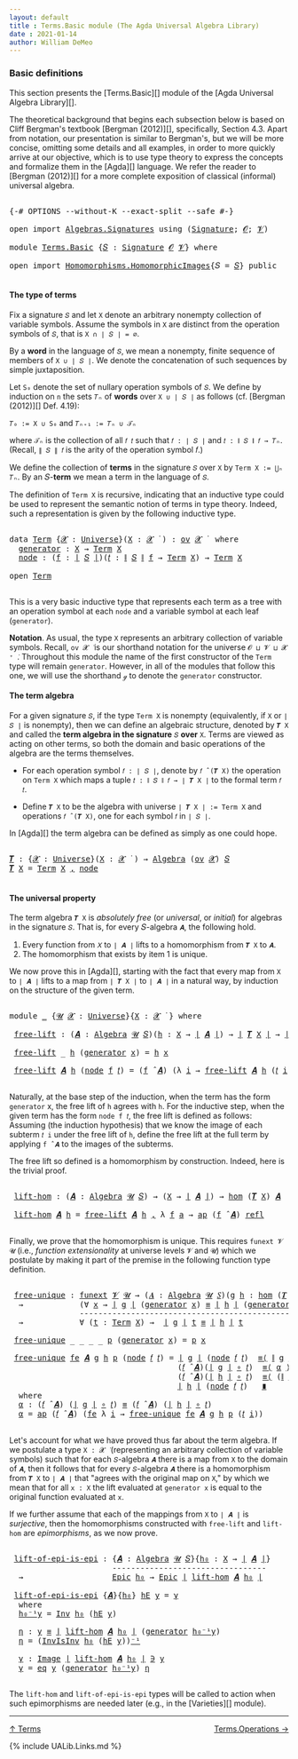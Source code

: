 ```yaml
---
layout: default
title : Terms.Basic module (The Agda Universal Algebra Library)
date : 2021-01-14
author: William DeMeo
---
```


### <a id="basic-definitions">Basic definitions</a>

This section presents the [Terms.Basic][] module of the [Agda Universal Algebra Library][].

The theoretical background that begins each subsection below is based on Cliff Bergman's textbook [Bergman (2012)][], specifically, Section 4.3.  Apart from notation, our presentation is similar to Bergman's, but we will be more concise, omitting some details and all examples, in order to more quickly arrive at our objective, which is to use type theory to express the concepts and formalize them in the [Agda][] language.  We refer the reader to [Bergman (2012)][] for a more complete exposition of classical (informal) universal algebra.

<pre class="Agda">

<a id="833" class="Symbol">{-#</a> <a id="837" class="Keyword">OPTIONS</a> <a id="845" class="Pragma">--without-K</a> <a id="857" class="Pragma">--exact-split</a> <a id="871" class="Pragma">--safe</a> <a id="878" class="Symbol">#-}</a>

<a id="883" class="Keyword">open</a> <a id="888" class="Keyword">import</a> <a id="895" href="Algebras.Signatures.html" class="Module">Algebras.Signatures</a> <a id="915" class="Keyword">using</a> <a id="921" class="Symbol">(</a><a id="922" href="Algebras.Signatures.html#622" class="Function">Signature</a><a id="931" class="Symbol">;</a> <a id="933" href="Overture.Preliminaries.html#8157" class="Generalizable">𝓞</a><a id="934" class="Symbol">;</a> <a id="936" href="Universes.html#262" class="Generalizable">𝓥</a><a id="937" class="Symbol">)</a>

<a id="940" class="Keyword">module</a> <a id="947" href="Terms.Basic.html" class="Module">Terms.Basic</a> <a id="959" class="Symbol">{</a><a id="960" href="Terms.Basic.html#960" class="Bound">𝑆</a> <a id="962" class="Symbol">:</a> <a id="964" href="Algebras.Signatures.html#622" class="Function">Signature</a> <a id="974" href="Overture.Preliminaries.html#8157" class="Generalizable">𝓞</a> <a id="976" href="Universes.html#262" class="Generalizable">𝓥</a><a id="977" class="Symbol">}</a> <a id="979" class="Keyword">where</a>

<a id="986" class="Keyword">open</a> <a id="991" class="Keyword">import</a> <a id="998" href="Homomorphisms.HomomorphicImages.html" class="Module">Homomorphisms.HomomorphicImages</a><a id="1029" class="Symbol">{</a><a id="1030" class="Argument">𝑆</a> <a id="1032" class="Symbol">=</a> <a id="1034" href="Terms.Basic.html#960" class="Bound">𝑆</a><a id="1035" class="Symbol">}</a> <a id="1037" class="Keyword">public</a>

</pre>

#### <a id="the-type-of-terms">The type of terms</a>

Fix a signature `𝑆` and let `X` denote an arbitrary nonempty collection of variable symbols. Assume the symbols in `X` are distinct from the operation symbols of `𝑆`, that is `X ∩ ∣ 𝑆 ∣ = ∅`.

By a **word** in the language of `𝑆`, we mean a nonempty, finite sequence of members of `X ∪ ∣ 𝑆 ∣`. We denote the concatenation of such sequences by simple juxtaposition.

Let `S₀` denote the set of nullary operation symbols of `𝑆`. We define by induction on `n` the sets `𝑇ₙ` of **words** over `X ∪ ∣ 𝑆 ∣` as follows (cf. [Bergman (2012)][] Def. 4.19):

`𝑇₀ := X ∪ S₀` and `𝑇ₙ₊₁ := 𝑇ₙ ∪ 𝒯ₙ`

where `𝒯ₙ` is the collection of all `𝑓 𝑡` such that `𝑓 : ∣ 𝑆 ∣` and `𝑡 : ∥ 𝑆 ∥ 𝑓 → 𝑇ₙ`. (Recall, `∥ 𝑆 ∥ 𝑓` is the arity of the operation symbol 𝑓.)

We define the collection of **terms** in the signature `𝑆` over `X` by `Term X := ⋃ₙ 𝑇ₙ`. By an 𝑆-**term** we mean a term in the language of `𝑆`.

The definition of `Term X` is recursive, indicating that an inductive type could be used to represent the semantic notion of terms in type theory. Indeed, such a representation is given by the following inductive type.

<pre class="Agda">

<a id="2228" class="Keyword">data</a> <a id="Term"></a><a id="2233" href="Terms.Basic.html#2233" class="Datatype">Term</a> <a id="2238" class="Symbol">{</a><a id="2239" href="Terms.Basic.html#2239" class="Bound">𝓧</a> <a id="2241" class="Symbol">:</a> <a id="2243" href="Universes.html#205" class="Function">Universe</a><a id="2251" class="Symbol">}(</a><a id="2253" href="Terms.Basic.html#2253" class="Bound">X</a> <a id="2255" class="Symbol">:</a> <a id="2257" href="Terms.Basic.html#2239" class="Bound">𝓧</a> <a id="2259" href="Universes.html#403" class="Function Operator">̇</a> <a id="2261" class="Symbol">)</a> <a id="2263" class="Symbol">:</a> <a id="2265" href="Algebras.Products.html#2231" class="Function">ov</a> <a id="2268" href="Terms.Basic.html#2239" class="Bound">𝓧</a> <a id="2270" href="Universes.html#403" class="Function Operator">̇</a>  <a id="2273" class="Keyword">where</a>
  <a id="Term.generator"></a><a id="2281" href="Terms.Basic.html#2281" class="InductiveConstructor">generator</a> <a id="2291" class="Symbol">:</a> <a id="2293" href="Terms.Basic.html#2253" class="Bound">X</a> <a id="2295" class="Symbol">→</a> <a id="2297" href="Terms.Basic.html#2233" class="Datatype">Term</a> <a id="2302" href="Terms.Basic.html#2253" class="Bound">X</a>
  <a id="Term.node"></a><a id="2306" href="Terms.Basic.html#2306" class="InductiveConstructor">node</a> <a id="2311" class="Symbol">:</a> <a id="2313" class="Symbol">(</a><a id="2314" href="Terms.Basic.html#2314" class="Bound">f</a> <a id="2316" class="Symbol">:</a> <a id="2318" href="Overture.Preliminaries.html#13832" class="Function Operator">∣</a> <a id="2320" href="Terms.Basic.html#960" class="Bound">𝑆</a> <a id="2322" href="Overture.Preliminaries.html#13832" class="Function Operator">∣</a><a id="2323" class="Symbol">)(</a><a id="2325" href="Terms.Basic.html#2325" class="Bound">𝑡</a> <a id="2327" class="Symbol">:</a> <a id="2329" href="Overture.Preliminaries.html#13884" class="Function Operator">∥</a> <a id="2331" href="Terms.Basic.html#960" class="Bound">𝑆</a> <a id="2333" href="Overture.Preliminaries.html#13884" class="Function Operator">∥</a> <a id="2335" href="Terms.Basic.html#2314" class="Bound">f</a> <a id="2337" class="Symbol">→</a> <a id="2339" href="Terms.Basic.html#2233" class="Datatype">Term</a> <a id="2344" href="Terms.Basic.html#2253" class="Bound">X</a><a id="2345" class="Symbol">)</a> <a id="2347" class="Symbol">→</a> <a id="2349" href="Terms.Basic.html#2233" class="Datatype">Term</a> <a id="2354" href="Terms.Basic.html#2253" class="Bound">X</a>

<a id="2357" class="Keyword">open</a> <a id="2362" href="Terms.Basic.html#2233" class="Module">Term</a>

</pre>

This is a very basic inductive type that represents each term as a tree with an operation symbol at each `node` and a variable symbol at each leaf (`generator`).


**Notation**. As usual, the type `X` represents an arbitrary collection of variable symbols. Recall, `ov 𝓧 ̇` is our shorthand notation for the universe `𝓞 ⊔ 𝓥 ⊔ 𝓧 ⁺ ̇`.  Throughout this module the name of the first constructor of the `Term` type will remain `generator`. However, in all of the modules that follow this one, we will use the shorthand `ℊ` to denote the `generator` constructor.



#### <a id="the-term-algebra">The term algebra</a>

For a given signature `𝑆`, if the type `Term X` is nonempty (equivalently, if `X` or `∣ 𝑆 ∣` is nonempty), then we can define an algebraic structure, denoted by `𝑻 X` and called the **term algebra in the signature** `𝑆` **over** `X`.  Terms are viewed as acting on other terms, so both the domain and basic operations of the algebra are the terms themselves.

* For each operation symbol `𝑓 : ∣ 𝑆 ∣`, denote by `𝑓 ̂ (𝑻 X)` the operation on `Term X` which maps a tuple `𝑡 : ∥ 𝑆 ∥ 𝑓 → ∣ 𝑻 X ∣` to the formal term `𝑓 𝑡`.

* Define `𝑻 X` to be the algebra with universe `∣ 𝑻 X ∣ := Term X` and operations `𝑓 ̂ (𝑻 X)`, one for each symbol `𝑓` in `∣ 𝑆 ∣`.

In [Agda][] the term algebra can be defined as simply as one could hope.

<pre class="Agda">

<a id="𝑻"></a><a id="3732" href="Terms.Basic.html#3732" class="Function">𝑻</a> <a id="3734" class="Symbol">:</a> <a id="3736" class="Symbol">{</a><a id="3737" href="Terms.Basic.html#3737" class="Bound">𝓧</a> <a id="3739" class="Symbol">:</a> <a id="3741" href="Universes.html#205" class="Function">Universe</a><a id="3749" class="Symbol">}(</a><a id="3751" href="Terms.Basic.html#3751" class="Bound">X</a> <a id="3753" class="Symbol">:</a> <a id="3755" href="Terms.Basic.html#3737" class="Bound">𝓧</a> <a id="3757" href="Universes.html#403" class="Function Operator">̇</a> <a id="3759" class="Symbol">)</a> <a id="3761" class="Symbol">→</a> <a id="3763" href="Algebras.Algebras.html#844" class="Function">Algebra</a> <a id="3771" class="Symbol">(</a><a id="3772" href="Algebras.Products.html#2231" class="Function">ov</a> <a id="3775" href="Terms.Basic.html#3737" class="Bound">𝓧</a><a id="3776" class="Symbol">)</a> <a id="3778" href="Terms.Basic.html#960" class="Bound">𝑆</a>
<a id="3780" href="Terms.Basic.html#3732" class="Function">𝑻</a> <a id="3782" href="Terms.Basic.html#3782" class="Bound">X</a> <a id="3784" class="Symbol">=</a> <a id="3786" href="Terms.Basic.html#2233" class="Datatype">Term</a> <a id="3791" href="Terms.Basic.html#3782" class="Bound">X</a> <a id="3793" href="MGS-MLTT.html#2929" class="InductiveConstructor Operator">,</a> <a id="3795" href="Terms.Basic.html#2306" class="InductiveConstructor">node</a>

</pre>



#### <a id="the-universal-property">The universal property</a>

The term algebra `𝑻 X` is *absolutely free* (or *universal*, or *initial*) for algebras in the signature `𝑆`. That is, for every 𝑆-algebra `𝑨`, the following hold.

1. Every function from `𝑋` to `∣ 𝑨 ∣` lifts to a homomorphism from `𝑻 X` to `𝑨`.
2. The homomorphism that exists by item 1 is unique.

We now prove this in [Agda][], starting with the fact that every map from `X` to `∣ 𝑨 ∣` lifts to a map from `∣ 𝑻 X ∣` to `∣ 𝑨 ∣` in a natural way, by induction on the structure of the given term.

<pre class="Agda">

<a id="4391" class="Keyword">module</a> <a id="4398" href="Terms.Basic.html#4398" class="Module">_</a> <a id="4400" class="Symbol">{</a><a id="4401" href="Terms.Basic.html#4401" class="Bound">𝓤</a> <a id="4403" href="Terms.Basic.html#4403" class="Bound">𝓧</a> <a id="4405" class="Symbol">:</a> <a id="4407" href="Universes.html#205" class="Function">Universe</a><a id="4415" class="Symbol">}{</a><a id="4417" href="Terms.Basic.html#4417" class="Bound">X</a> <a id="4419" class="Symbol">:</a> <a id="4421" href="Terms.Basic.html#4403" class="Bound">𝓧</a> <a id="4423" href="Universes.html#403" class="Function Operator">̇</a> <a id="4425" class="Symbol">}</a> <a id="4427" class="Keyword">where</a>

 <a id="4435" href="Terms.Basic.html#4435" class="Function">free-lift</a> <a id="4445" class="Symbol">:</a> <a id="4447" class="Symbol">(</a><a id="4448" href="Terms.Basic.html#4448" class="Bound">𝑨</a> <a id="4450" class="Symbol">:</a> <a id="4452" href="Algebras.Algebras.html#844" class="Function">Algebra</a> <a id="4460" href="Terms.Basic.html#4401" class="Bound">𝓤</a> <a id="4462" href="Terms.Basic.html#960" class="Bound">𝑆</a><a id="4463" class="Symbol">)(</a><a id="4465" href="Terms.Basic.html#4465" class="Bound">h</a> <a id="4467" class="Symbol">:</a> <a id="4469" href="Terms.Basic.html#4417" class="Bound">X</a> <a id="4471" class="Symbol">→</a> <a id="4473" href="Overture.Preliminaries.html#13832" class="Function Operator">∣</a> <a id="4475" href="Terms.Basic.html#4448" class="Bound">𝑨</a> <a id="4477" href="Overture.Preliminaries.html#13832" class="Function Operator">∣</a><a id="4478" class="Symbol">)</a> <a id="4480" class="Symbol">→</a> <a id="4482" href="Overture.Preliminaries.html#13832" class="Function Operator">∣</a> <a id="4484" href="Terms.Basic.html#3732" class="Function">𝑻</a> <a id="4486" href="Terms.Basic.html#4417" class="Bound">X</a> <a id="4488" href="Overture.Preliminaries.html#13832" class="Function Operator">∣</a> <a id="4490" class="Symbol">→</a> <a id="4492" href="Overture.Preliminaries.html#13832" class="Function Operator">∣</a> <a id="4494" href="Terms.Basic.html#4448" class="Bound">𝑨</a> <a id="4496" href="Overture.Preliminaries.html#13832" class="Function Operator">∣</a>

 <a id="4500" href="Terms.Basic.html#4435" class="Function">free-lift</a> <a id="4510" class="Symbol">_</a> <a id="4512" href="Terms.Basic.html#4512" class="Bound">h</a> <a id="4514" class="Symbol">(</a><a id="4515" href="Terms.Basic.html#2281" class="InductiveConstructor">generator</a> <a id="4525" href="Terms.Basic.html#4525" class="Bound">x</a><a id="4526" class="Symbol">)</a> <a id="4528" class="Symbol">=</a> <a id="4530" href="Terms.Basic.html#4512" class="Bound">h</a> <a id="4532" href="Terms.Basic.html#4525" class="Bound">x</a>

 <a id="4536" href="Terms.Basic.html#4435" class="Function">free-lift</a> <a id="4546" href="Terms.Basic.html#4546" class="Bound">𝑨</a> <a id="4548" href="Terms.Basic.html#4548" class="Bound">h</a> <a id="4550" class="Symbol">(</a><a id="4551" href="Terms.Basic.html#2306" class="InductiveConstructor">node</a> <a id="4556" href="Terms.Basic.html#4556" class="Bound">f</a> <a id="4558" href="Terms.Basic.html#4558" class="Bound">𝑡</a><a id="4559" class="Symbol">)</a> <a id="4561" class="Symbol">=</a> <a id="4563" class="Symbol">(</a><a id="4564" href="Terms.Basic.html#4556" class="Bound">f</a> <a id="4566" href="Algebras.Algebras.html#3080" class="Function Operator">̂</a> <a id="4568" href="Terms.Basic.html#4546" class="Bound">𝑨</a><a id="4569" class="Symbol">)</a> <a id="4571" class="Symbol">(λ</a> <a id="4574" href="Terms.Basic.html#4574" class="Bound">i</a> <a id="4576" class="Symbol">→</a> <a id="4578" href="Terms.Basic.html#4435" class="Function">free-lift</a> <a id="4588" href="Terms.Basic.html#4546" class="Bound">𝑨</a> <a id="4590" href="Terms.Basic.html#4548" class="Bound">h</a> <a id="4592" class="Symbol">(</a><a id="4593" href="Terms.Basic.html#4558" class="Bound">𝑡</a> <a id="4595" href="Terms.Basic.html#4574" class="Bound">i</a><a id="4596" class="Symbol">))</a>

</pre>

Naturally, at the base step of the induction, when the term has the form `generator`
x, the free lift of `h` agrees with `h`.  For the inductive step, when the
given term has the form `node f 𝑡`, the free lift is defined as
follows: Assuming (the induction hypothesis) that we know the image of each
subterm `𝑡 i` under the free lift of `h`, define the free lift at the
full term by applying `f ̂ 𝑨` to the images of the subterms.

The free lift so defined is a homomorphism by construction. Indeed, here is the trivial proof.

<pre class="Agda">

 <a id="5155" href="Terms.Basic.html#5155" class="Function">lift-hom</a> <a id="5164" class="Symbol">:</a> <a id="5166" class="Symbol">(</a><a id="5167" href="Terms.Basic.html#5167" class="Bound">𝑨</a> <a id="5169" class="Symbol">:</a> <a id="5171" href="Algebras.Algebras.html#844" class="Function">Algebra</a> <a id="5179" href="Terms.Basic.html#4401" class="Bound">𝓤</a> <a id="5181" href="Terms.Basic.html#960" class="Bound">𝑆</a><a id="5182" class="Symbol">)</a> <a id="5184" class="Symbol">→</a> <a id="5186" class="Symbol">(</a><a id="5187" href="Terms.Basic.html#4417" class="Bound">X</a> <a id="5189" class="Symbol">→</a> <a id="5191" href="Overture.Preliminaries.html#13832" class="Function Operator">∣</a> <a id="5193" href="Terms.Basic.html#5167" class="Bound">𝑨</a> <a id="5195" href="Overture.Preliminaries.html#13832" class="Function Operator">∣</a><a id="5196" class="Symbol">)</a> <a id="5198" class="Symbol">→</a> <a id="5200" href="Homomorphisms.Basic.html#2044" class="Function">hom</a> <a id="5204" class="Symbol">(</a><a id="5205" href="Terms.Basic.html#3732" class="Function">𝑻</a> <a id="5207" href="Terms.Basic.html#4417" class="Bound">X</a><a id="5208" class="Symbol">)</a> <a id="5210" href="Terms.Basic.html#5167" class="Bound">𝑨</a>

 <a id="5214" href="Terms.Basic.html#5155" class="Function">lift-hom</a> <a id="5223" href="Terms.Basic.html#5223" class="Bound">𝑨</a> <a id="5225" href="Terms.Basic.html#5225" class="Bound">h</a> <a id="5227" class="Symbol">=</a> <a id="5229" href="Terms.Basic.html#4435" class="Function">free-lift</a> <a id="5239" href="Terms.Basic.html#5223" class="Bound">𝑨</a> <a id="5241" href="Terms.Basic.html#5225" class="Bound">h</a> <a id="5243" href="MGS-MLTT.html#2929" class="InductiveConstructor Operator">,</a> <a id="5245" class="Symbol">λ</a> <a id="5247" href="Terms.Basic.html#5247" class="Bound">f</a> <a id="5249" href="Terms.Basic.html#5249" class="Bound">a</a> <a id="5251" class="Symbol">→</a> <a id="5253" href="MGS-MLTT.html#6613" class="Function">ap</a> <a id="5256" class="Symbol">(</a><a id="5257" href="Terms.Basic.html#5247" class="Bound">f</a> <a id="5259" href="Algebras.Algebras.html#3080" class="Function Operator">̂</a> <a id="5261" href="Terms.Basic.html#5223" class="Bound">𝑨</a><a id="5262" class="Symbol">)</a> <a id="5264" href="MGS-MLTT.html#4221" class="InductiveConstructor">refl</a>

</pre>

Finally, we prove that the homomorphism is unique.  This requires `funext 𝓥 𝓤` (i.e., *function extensionality* at universe levels `𝓥` and `𝓤`) which we postulate by making it part of the premise in the following function type definition.

<pre class="Agda">

 <a id="5537" href="Terms.Basic.html#5537" class="Function">free-unique</a> <a id="5549" class="Symbol">:</a> <a id="5551" href="MGS-FunExt-from-Univalence.html#393" class="Function">funext</a> <a id="5558" href="Terms.Basic.html#976" class="Bound">𝓥</a> <a id="5560" href="Terms.Basic.html#4401" class="Bound">𝓤</a> <a id="5562" class="Symbol">→</a> <a id="5564" class="Symbol">(</a><a id="5565" href="Terms.Basic.html#5565" class="Bound">𝑨</a> <a id="5567" class="Symbol">:</a> <a id="5569" href="Algebras.Algebras.html#844" class="Function">Algebra</a> <a id="5577" href="Terms.Basic.html#4401" class="Bound">𝓤</a> <a id="5579" href="Terms.Basic.html#960" class="Bound">𝑆</a><a id="5580" class="Symbol">)(</a><a id="5582" href="Terms.Basic.html#5582" class="Bound">g</a> <a id="5584" href="Terms.Basic.html#5584" class="Bound">h</a> <a id="5586" class="Symbol">:</a> <a id="5588" href="Homomorphisms.Basic.html#2044" class="Function">hom</a> <a id="5592" class="Symbol">(</a><a id="5593" href="Terms.Basic.html#3732" class="Function">𝑻</a> <a id="5595" href="Terms.Basic.html#4417" class="Bound">X</a><a id="5596" class="Symbol">)</a> <a id="5598" href="Terms.Basic.html#5565" class="Bound">𝑨</a><a id="5599" class="Symbol">)</a>
  <a id="5603" class="Symbol">→</a>            <a id="5616" class="Symbol">(∀</a> <a id="5619" href="Terms.Basic.html#5619" class="Bound">x</a> <a id="5621" class="Symbol">→</a> <a id="5623" href="Overture.Preliminaries.html#13832" class="Function Operator">∣</a> <a id="5625" href="Terms.Basic.html#5582" class="Bound">g</a> <a id="5627" href="Overture.Preliminaries.html#13832" class="Function Operator">∣</a> <a id="5629" class="Symbol">(</a><a id="5630" href="Terms.Basic.html#2281" class="InductiveConstructor">generator</a> <a id="5640" href="Terms.Basic.html#5619" class="Bound">x</a><a id="5641" class="Symbol">)</a> <a id="5643" href="MGS-MLTT.html#4207" class="Datatype Operator">≡</a> <a id="5645" href="Overture.Preliminaries.html#13832" class="Function Operator">∣</a> <a id="5647" href="Terms.Basic.html#5584" class="Bound">h</a> <a id="5649" href="Overture.Preliminaries.html#13832" class="Function Operator">∣</a> <a id="5651" class="Symbol">(</a><a id="5652" href="Terms.Basic.html#2281" class="InductiveConstructor">generator</a> <a id="5662" href="Terms.Basic.html#5619" class="Bound">x</a><a id="5663" class="Symbol">))</a>
               <a id="5681" class="Comment">----------------------------------------------------</a>
  <a id="5736" class="Symbol">→</a>            <a id="5749" class="Symbol">∀</a> <a id="5751" class="Symbol">(</a><a id="5752" href="Terms.Basic.html#5752" class="Bound">t</a> <a id="5754" class="Symbol">:</a> <a id="5756" href="Terms.Basic.html#2233" class="Datatype">Term</a> <a id="5761" href="Terms.Basic.html#4417" class="Bound">X</a><a id="5762" class="Symbol">)</a> <a id="5764" class="Symbol">→</a>  <a id="5767" href="Overture.Preliminaries.html#13832" class="Function Operator">∣</a> <a id="5769" href="Terms.Basic.html#5582" class="Bound">g</a> <a id="5771" href="Overture.Preliminaries.html#13832" class="Function Operator">∣</a> <a id="5773" href="Terms.Basic.html#5752" class="Bound">t</a> <a id="5775" href="MGS-MLTT.html#4207" class="Datatype Operator">≡</a> <a id="5777" href="Overture.Preliminaries.html#13832" class="Function Operator">∣</a> <a id="5779" href="Terms.Basic.html#5584" class="Bound">h</a> <a id="5781" href="Overture.Preliminaries.html#13832" class="Function Operator">∣</a> <a id="5783" href="Terms.Basic.html#5752" class="Bound">t</a>

 <a id="5787" href="Terms.Basic.html#5537" class="Function">free-unique</a> <a id="5799" class="Symbol">_</a> <a id="5801" class="Symbol">_</a> <a id="5803" class="Symbol">_</a> <a id="5805" class="Symbol">_</a> <a id="5807" href="Terms.Basic.html#5807" class="Bound">p</a> <a id="5809" class="Symbol">(</a><a id="5810" href="Terms.Basic.html#2281" class="InductiveConstructor">generator</a> <a id="5820" href="Terms.Basic.html#5820" class="Bound">x</a><a id="5821" class="Symbol">)</a> <a id="5823" class="Symbol">=</a> <a id="5825" href="Terms.Basic.html#5807" class="Bound">p</a> <a id="5827" href="Terms.Basic.html#5820" class="Bound">x</a>

 <a id="5831" href="Terms.Basic.html#5537" class="Function">free-unique</a> <a id="5843" href="Terms.Basic.html#5843" class="Bound">fe</a> <a id="5846" href="Terms.Basic.html#5846" class="Bound">𝑨</a> <a id="5848" href="Terms.Basic.html#5848" class="Bound">g</a> <a id="5850" href="Terms.Basic.html#5850" class="Bound">h</a> <a id="5852" href="Terms.Basic.html#5852" class="Bound">p</a> <a id="5854" class="Symbol">(</a><a id="5855" href="Terms.Basic.html#2306" class="InductiveConstructor">node</a> <a id="5860" href="Terms.Basic.html#5860" class="Bound">𝑓</a> <a id="5862" href="Terms.Basic.html#5862" class="Bound">𝑡</a><a id="5863" class="Symbol">)</a> <a id="5865" class="Symbol">=</a> <a id="5867" href="Overture.Preliminaries.html#13832" class="Function Operator">∣</a> <a id="5869" href="Terms.Basic.html#5848" class="Bound">g</a> <a id="5871" href="Overture.Preliminaries.html#13832" class="Function Operator">∣</a> <a id="5873" class="Symbol">(</a><a id="5874" href="Terms.Basic.html#2306" class="InductiveConstructor">node</a> <a id="5879" href="Terms.Basic.html#5860" class="Bound">𝑓</a> <a id="5881" href="Terms.Basic.html#5862" class="Bound">𝑡</a><a id="5882" class="Symbol">)</a>  <a id="5885" href="MGS-MLTT.html#5997" class="Function Operator">≡⟨</a> <a id="5888" href="Overture.Preliminaries.html#13884" class="Function Operator">∥</a> <a id="5890" href="Terms.Basic.html#5848" class="Bound">g</a> <a id="5892" href="Overture.Preliminaries.html#13884" class="Function Operator">∥</a> <a id="5894" href="Terms.Basic.html#5860" class="Bound">𝑓</a> <a id="5896" href="Terms.Basic.html#5862" class="Bound">𝑡</a> <a id="5898" href="MGS-MLTT.html#5997" class="Function Operator">⟩</a>
                                    <a id="5936" class="Symbol">(</a><a id="5937" href="Terms.Basic.html#5860" class="Bound">𝑓</a> <a id="5939" href="Algebras.Algebras.html#3080" class="Function Operator">̂</a> <a id="5941" href="Terms.Basic.html#5846" class="Bound">𝑨</a><a id="5942" class="Symbol">)(</a><a id="5944" href="Overture.Preliminaries.html#13832" class="Function Operator">∣</a> <a id="5946" href="Terms.Basic.html#5848" class="Bound">g</a> <a id="5948" href="Overture.Preliminaries.html#13832" class="Function Operator">∣</a> <a id="5950" href="MGS-MLTT.html#3813" class="Function Operator">∘</a> <a id="5952" href="Terms.Basic.html#5862" class="Bound">𝑡</a><a id="5953" class="Symbol">)</a>  <a id="5956" href="MGS-MLTT.html#5997" class="Function Operator">≡⟨</a> <a id="5959" href="Terms.Basic.html#6105" class="Function">α</a> <a id="5961" href="MGS-MLTT.html#5997" class="Function Operator">⟩</a>
                                    <a id="5999" class="Symbol">(</a><a id="6000" href="Terms.Basic.html#5860" class="Bound">𝑓</a> <a id="6002" href="Algebras.Algebras.html#3080" class="Function Operator">̂</a> <a id="6004" href="Terms.Basic.html#5846" class="Bound">𝑨</a><a id="6005" class="Symbol">)(</a><a id="6007" href="Overture.Preliminaries.html#13832" class="Function Operator">∣</a> <a id="6009" href="Terms.Basic.html#5850" class="Bound">h</a> <a id="6011" href="Overture.Preliminaries.html#13832" class="Function Operator">∣</a> <a id="6013" href="MGS-MLTT.html#3813" class="Function Operator">∘</a> <a id="6015" href="Terms.Basic.html#5862" class="Bound">𝑡</a><a id="6016" class="Symbol">)</a>  <a id="6019" href="MGS-MLTT.html#5997" class="Function Operator">≡⟨</a> <a id="6022" class="Symbol">(</a><a id="6023" href="Overture.Preliminaries.html#13884" class="Function Operator">∥</a> <a id="6025" href="Terms.Basic.html#5850" class="Bound">h</a> <a id="6027" href="Overture.Preliminaries.html#13884" class="Function Operator">∥</a> <a id="6029" href="Terms.Basic.html#5860" class="Bound">𝑓</a> <a id="6031" href="Terms.Basic.html#5862" class="Bound">𝑡</a><a id="6032" class="Symbol">)</a><a id="6033" href="MGS-MLTT.html#6125" class="Function Operator">⁻¹</a> <a id="6036" href="MGS-MLTT.html#5997" class="Function Operator">⟩</a>
                                    <a id="6074" href="Overture.Preliminaries.html#13832" class="Function Operator">∣</a> <a id="6076" href="Terms.Basic.html#5850" class="Bound">h</a> <a id="6078" href="Overture.Preliminaries.html#13832" class="Function Operator">∣</a> <a id="6080" class="Symbol">(</a><a id="6081" href="Terms.Basic.html#2306" class="InductiveConstructor">node</a> <a id="6086" href="Terms.Basic.html#5860" class="Bound">𝑓</a> <a id="6088" href="Terms.Basic.html#5862" class="Bound">𝑡</a><a id="6089" class="Symbol">)</a>   <a id="6093" href="MGS-MLTT.html#6079" class="Function Operator">∎</a>
  <a id="6097" class="Keyword">where</a>
  <a id="6105" href="Terms.Basic.html#6105" class="Function">α</a> <a id="6107" class="Symbol">:</a> <a id="6109" class="Symbol">(</a><a id="6110" href="Terms.Basic.html#5860" class="Bound">𝑓</a> <a id="6112" href="Algebras.Algebras.html#3080" class="Function Operator">̂</a> <a id="6114" href="Terms.Basic.html#5846" class="Bound">𝑨</a><a id="6115" class="Symbol">)</a> <a id="6117" class="Symbol">(</a><a id="6118" href="Overture.Preliminaries.html#13832" class="Function Operator">∣</a> <a id="6120" href="Terms.Basic.html#5848" class="Bound">g</a> <a id="6122" href="Overture.Preliminaries.html#13832" class="Function Operator">∣</a> <a id="6124" href="MGS-MLTT.html#3813" class="Function Operator">∘</a> <a id="6126" href="Terms.Basic.html#5862" class="Bound">𝑡</a><a id="6127" class="Symbol">)</a> <a id="6129" href="MGS-MLTT.html#4207" class="Datatype Operator">≡</a> <a id="6131" class="Symbol">(</a><a id="6132" href="Terms.Basic.html#5860" class="Bound">𝑓</a> <a id="6134" href="Algebras.Algebras.html#3080" class="Function Operator">̂</a> <a id="6136" href="Terms.Basic.html#5846" class="Bound">𝑨</a><a id="6137" class="Symbol">)</a> <a id="6139" class="Symbol">(</a><a id="6140" href="Overture.Preliminaries.html#13832" class="Function Operator">∣</a> <a id="6142" href="Terms.Basic.html#5850" class="Bound">h</a> <a id="6144" href="Overture.Preliminaries.html#13832" class="Function Operator">∣</a> <a id="6146" href="MGS-MLTT.html#3813" class="Function Operator">∘</a> <a id="6148" href="Terms.Basic.html#5862" class="Bound">𝑡</a><a id="6149" class="Symbol">)</a>
  <a id="6153" href="Terms.Basic.html#6105" class="Function">α</a> <a id="6155" class="Symbol">=</a> <a id="6157" href="MGS-MLTT.html#6613" class="Function">ap</a> <a id="6160" class="Symbol">(</a><a id="6161" href="Terms.Basic.html#5860" class="Bound">𝑓</a> <a id="6163" href="Algebras.Algebras.html#3080" class="Function Operator">̂</a> <a id="6165" href="Terms.Basic.html#5846" class="Bound">𝑨</a><a id="6166" class="Symbol">)</a> <a id="6168" class="Symbol">(</a><a id="6169" href="Terms.Basic.html#5843" class="Bound">fe</a> <a id="6172" class="Symbol">λ</a> <a id="6174" href="Terms.Basic.html#6174" class="Bound">i</a> <a id="6176" class="Symbol">→</a> <a id="6178" href="Terms.Basic.html#5537" class="Function">free-unique</a> <a id="6190" href="Terms.Basic.html#5843" class="Bound">fe</a> <a id="6193" href="Terms.Basic.html#5846" class="Bound">𝑨</a> <a id="6195" href="Terms.Basic.html#5848" class="Bound">g</a> <a id="6197" href="Terms.Basic.html#5850" class="Bound">h</a> <a id="6199" href="Terms.Basic.html#5852" class="Bound">p</a> <a id="6201" class="Symbol">(</a><a id="6202" href="Terms.Basic.html#5862" class="Bound">𝑡</a> <a id="6204" href="Terms.Basic.html#6174" class="Bound">i</a><a id="6205" class="Symbol">))</a>

</pre>

Let's account for what we have proved thus far about the term algebra.  If we postulate a type `X : 𝓧 ̇` (representing an arbitrary collection of variable symbols) such that for each `𝑆`-algebra `𝑨` there is a map from `X` to the domain of `𝑨`, then it follows that for every `𝑆`-algebra `𝑨` there is a homomorphism from `𝑻 X` to `∣ 𝑨 ∣` that "agrees with the original map on `X`," by which we mean that for all `x : X` the lift evaluated at `generator x` is equal to the original function evaluated at `x`.

If we further assume that each of the mappings from `X` to `∣ 𝑨 ∣` is *surjective*, then the homomorphisms constructed with `free-lift` and `lift-hom` are *epimorphisms*, as we now prove.

<pre class="Agda">

 <a id="6934" href="Terms.Basic.html#6934" class="Function">lift-of-epi-is-epi</a> <a id="6953" class="Symbol">:</a> <a id="6955" class="Symbol">{</a><a id="6956" href="Terms.Basic.html#6956" class="Bound">𝑨</a> <a id="6958" class="Symbol">:</a> <a id="6960" href="Algebras.Algebras.html#844" class="Function">Algebra</a> <a id="6968" href="Terms.Basic.html#4401" class="Bound">𝓤</a> <a id="6970" href="Terms.Basic.html#960" class="Bound">𝑆</a><a id="6971" class="Symbol">}{</a><a id="6973" href="Terms.Basic.html#6973" class="Bound">h₀</a> <a id="6976" class="Symbol">:</a> <a id="6978" href="Terms.Basic.html#4417" class="Bound">X</a> <a id="6980" class="Symbol">→</a> <a id="6982" href="Overture.Preliminaries.html#13832" class="Function Operator">∣</a> <a id="6984" href="Terms.Basic.html#6956" class="Bound">𝑨</a> <a id="6986" href="Overture.Preliminaries.html#13832" class="Function Operator">∣</a><a id="6987" class="Symbol">}</a>
                      <a id="7011" class="Comment">---------------------------------</a>
  <a id="7047" class="Symbol">→</a>                   <a id="7067" href="Overture.Inverses.html#2003" class="Function">Epic</a> <a id="7072" href="Terms.Basic.html#6973" class="Bound">h₀</a> <a id="7075" class="Symbol">→</a> <a id="7077" href="Overture.Inverses.html#2003" class="Function">Epic</a> <a id="7082" href="Overture.Preliminaries.html#13832" class="Function Operator">∣</a> <a id="7084" href="Terms.Basic.html#5155" class="Function">lift-hom</a> <a id="7093" href="Terms.Basic.html#6956" class="Bound">𝑨</a> <a id="7095" href="Terms.Basic.html#6973" class="Bound">h₀</a> <a id="7098" href="Overture.Preliminaries.html#13832" class="Function Operator">∣</a>

 <a id="7102" href="Terms.Basic.html#6934" class="Function">lift-of-epi-is-epi</a> <a id="7121" class="Symbol">{</a><a id="7122" href="Terms.Basic.html#7122" class="Bound">𝑨</a><a id="7123" class="Symbol">}{</a><a id="7125" href="Terms.Basic.html#7125" class="Bound">h₀</a><a id="7127" class="Symbol">}</a> <a id="7129" href="Terms.Basic.html#7129" class="Bound">hE</a> <a id="7132" href="Terms.Basic.html#7132" class="Bound">y</a> <a id="7134" class="Symbol">=</a> <a id="7136" href="Terms.Basic.html#7249" class="Function">γ</a>
  <a id="7140" class="Keyword">where</a>
  <a id="7148" href="Terms.Basic.html#7148" class="Function">h₀⁻¹y</a> <a id="7154" class="Symbol">=</a> <a id="7156" href="Overture.Inverses.html#1486" class="Function">Inv</a> <a id="7160" href="Terms.Basic.html#7125" class="Bound">h₀</a> <a id="7163" class="Symbol">(</a><a id="7164" href="Terms.Basic.html#7129" class="Bound">hE</a> <a id="7167" href="Terms.Basic.html#7132" class="Bound">y</a><a id="7168" class="Symbol">)</a>

  <a id="7173" href="Terms.Basic.html#7173" class="Function">η</a> <a id="7175" class="Symbol">:</a> <a id="7177" href="Terms.Basic.html#7132" class="Bound">y</a> <a id="7179" href="MGS-MLTT.html#4207" class="Datatype Operator">≡</a> <a id="7181" href="Overture.Preliminaries.html#13832" class="Function Operator">∣</a> <a id="7183" href="Terms.Basic.html#5155" class="Function">lift-hom</a> <a id="7192" href="Terms.Basic.html#7122" class="Bound">𝑨</a> <a id="7194" href="Terms.Basic.html#7125" class="Bound">h₀</a> <a id="7197" href="Overture.Preliminaries.html#13832" class="Function Operator">∣</a> <a id="7199" class="Symbol">(</a><a id="7200" href="Terms.Basic.html#2281" class="InductiveConstructor">generator</a> <a id="7210" href="Terms.Basic.html#7148" class="Function">h₀⁻¹y</a><a id="7215" class="Symbol">)</a>
  <a id="7219" href="Terms.Basic.html#7173" class="Function">η</a> <a id="7221" class="Symbol">=</a> <a id="7223" class="Symbol">(</a><a id="7224" href="Overture.Inverses.html#1678" class="Function">InvIsInv</a> <a id="7233" href="Terms.Basic.html#7125" class="Bound">h₀</a> <a id="7236" class="Symbol">(</a><a id="7237" href="Terms.Basic.html#7129" class="Bound">hE</a> <a id="7240" href="Terms.Basic.html#7132" class="Bound">y</a><a id="7241" class="Symbol">))</a><a id="7243" href="MGS-MLTT.html#6125" class="Function Operator">⁻¹</a>

  <a id="7249" href="Terms.Basic.html#7249" class="Function">γ</a> <a id="7251" class="Symbol">:</a> <a id="7253" href="Overture.Inverses.html#674" class="Datatype Operator">Image</a> <a id="7259" href="Overture.Preliminaries.html#13832" class="Function Operator">∣</a> <a id="7261" href="Terms.Basic.html#5155" class="Function">lift-hom</a> <a id="7270" href="Terms.Basic.html#7122" class="Bound">𝑨</a> <a id="7272" href="Terms.Basic.html#7125" class="Bound">h₀</a> <a id="7275" href="Overture.Preliminaries.html#13832" class="Function Operator">∣</a> <a id="7277" href="Overture.Inverses.html#674" class="Datatype Operator">∋</a> <a id="7279" href="Terms.Basic.html#7132" class="Bound">y</a>
  <a id="7283" href="Terms.Basic.html#7249" class="Function">γ</a> <a id="7285" class="Symbol">=</a> <a id="7287" href="Overture.Inverses.html#750" class="InductiveConstructor">eq</a> <a id="7290" href="Terms.Basic.html#7132" class="Bound">y</a> <a id="7292" class="Symbol">(</a><a id="7293" href="Terms.Basic.html#2281" class="InductiveConstructor">generator</a> <a id="7303" href="Terms.Basic.html#7148" class="Function">h₀⁻¹y</a><a id="7308" class="Symbol">)</a> <a id="7310" href="Terms.Basic.html#7173" class="Function">η</a>

</pre>

The `lift-hom` and `lift-of-epi-is-epi` types will be called to action when such epimorphisms are needed later (e.g., in the [Varieties][] module).


--------------------------------------

<p></p>

[↑ Terms](Terms.html)
<span style="float:right;">[Terms.Operations →](Terms.Operations.html)</span>

{% include UALib.Links.md %}
